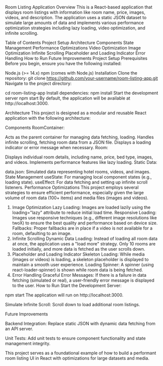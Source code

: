 Room Listing Application
Overview
This is a React-based application that displays room listings with information like room name, price, images, videos, and description. The application uses a static JSON dataset to simulate large amounts of data and implements various performance optimization strategies including lazy loading, video optimization, and infinite scrolling.

Table of Contents
Project Setup
Architecture
Components
State Management
Performance Optimizations
Video Optimization
Image Optimization
Infinite Scrolling
Placeholder and Loading Indicator
Error Handling
How to Run
Future Improvements
Project Setup
Prerequisites
Before you begin, ensure you have the following installed:

Node.js (>= 14.x)
npm (comes with Node.js)
Installation
Clone the repository:
git clone https://github.com/your-username/room-listing-app.git
Navigate to the project directory:

cd room-listing-app
Install dependencies:
npm install
Start the development server
npm start
By default, the application will be available at http://localhost:3000.

Architecture
This project is designed as a modular and reusable React application with the following architecture:

Components
RoomContainer:

Acts as the parent container for managing data fetching, loading.
Handles infinite scrolling, fetching room data from a JSON file.
Displays a loading indicator or error message when necessary.
Room:

Displays individual room details, including name, price, bed type, images, and videos.
Implements performance features like lazy loading.
Static Data:

data.json: Simulated data representing hotel rooms, videos, and images.
State Management
useState: For managing local component states (e.g., loading state).
useEffect: For data fetching and setting up infinite scroll listeners.
Performance Optimizations
This project employs several strategies to ensure efficient performance, especially given the large volume of room data (100+ items) and media files (images and videos).


1. Image Optimization
Lazy Loading: Images are loaded lazily using the loading="lazy" attribute to reduce initial load time.
Responsive Loading: Images use responsive techniques (e.g., different image resolutions like twoX) to ensure the best quality and performance based on device size.
Fallbacks: Proper fallbacks are in place if a video is not available for a room, defaulting to an image.
2. Infinite Scrolling
Dynamic Data Loading: Instead of loading all room data at once, the application uses a "load more" strategy. Only 10 rooms are loaded initially, and more data is fetched as the user scrolls down.
3. Placeholder and Loading Indicator
Skeleton Loading: While media (images or videos) is loading, a skeleton placeholder is displayed to maintain a smooth user experience.
Loading Spinner: A spinner (using react-loader-spinner) is shown while room data is being fetched.
4. Error Handling
Graceful Error Messages: If there is a failure in data fetching (simulated or real), a user-friendly error message is displayed to the user.
How to Run
Start the Development Server:

npm start
The application will run on http://localhost:3000.

Simulate Infinite Scroll: Scroll down to load additional room listings. 


Future Improvements


Backend Integration: Replace static JSON with dynamic data fetching from an API server.

Unit Tests: Add unit tests to ensure component functionality and state management integrity.

This project serves as a foundational example of how to build a performant room listing UI in React with optimizations for large datasets and media.
